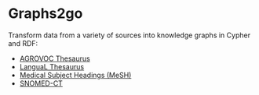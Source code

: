 # Graphs2go

Transform data from a variety of sources into knowledge graphs in Cypher and RDF:

* [AGROVOC Thesaurus](https://github.com/graphs2go/agrovoc)
* [LanguaL Thesaurus](https://github.com/graphs2go/langual)
* [Medical Subject Headings (MeSH)](https://github.com/graphs2go/mesh)
* [SNOMED-CT](https://github.com/graphs2go/snomed-ct)
